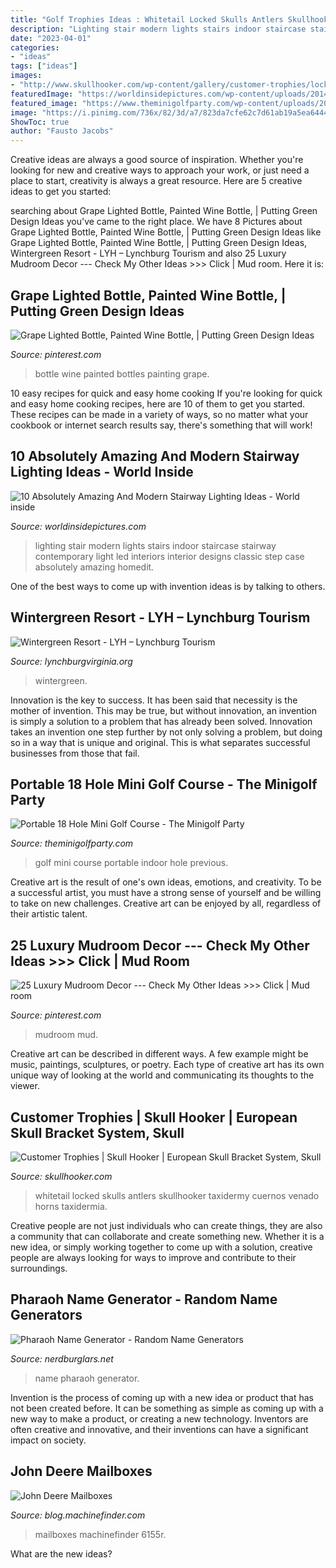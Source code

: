 ```yaml
---
title: "Golf Trophies Ideas : Whitetail Locked Skulls Antlers Skullhooker Taxidermy Cuernos Venado Horns Taxidermia"
description: "Lighting stair modern lights stairs indoor staircase stairway contemporary light led interiors interior designs classic step case absolutely amazing homedit"
date: "2023-04-01"
categories:
- "ideas"
tags: ["ideas"]
images:
- "http://www.skullhooker.com/wp-content/gallery/customer-trophies/locked-up.jpeg"
featuredImage: "https://worldinsidepictures.com/wp-content/uploads/2014/09/64.jpg"
featured_image: "https://www.theminigolfparty.com/wp-content/uploads/2019/02/28576951_10215663457763107_3955795106323017686_n.jpg"
image: "https://i.pinimg.com/736x/82/3d/a7/823da7cfe62c7d61ab19a5ea6444f327.jpg"
ShowToc: true
author: "Fausto Jacobs"
---
```



Creative ideas are always a good source of inspiration. Whether you're looking for new and creative ways to approach your work, or just need a place to start, creativity is always a great resource. Here are 5 creative ideas to get you started: 

	

		
searching about Grape Lighted Bottle, Painted Wine Bottle, | Putting Green Design Ideas you've came to the right place. We have 8 Pictures about Grape Lighted Bottle, Painted Wine Bottle, | Putting Green Design Ideas like Grape Lighted Bottle, Painted Wine Bottle, | Putting Green Design Ideas, Wintergreen Resort - LYH – Lynchburg Tourism and also 25 Luxury Mudroom Decor --- Check My Other Ideas &gt;&gt;&gt; Click | Mud room. Here it is:
		
    
## Grape Lighted Bottle, Painted Wine Bottle, | Putting Green Design Ideas

<img loading=lazy src="https://i.pinimg.com/736x/82/3d/a7/823da7cfe62c7d61ab19a5ea6444f327.jpg" onerror="this.onerror=null;this.src='https://tse1.mm.bing.net/th?id=OIP.z6Ty5oLMY6hcztekTIgwSAHaKY&amp;pid=15.1';" alt="Grape Lighted Bottle, Painted Wine Bottle, | Putting Green Design Ideas">

_Source: pinterest.com_

>bottle wine painted bottles painting grape. 

	

10 easy recipes for quick and easy home cooking
If you're looking for quick and easy home cooking recipes, here are 10 of them to get you started. These recipes can be made in a variety of ways, so no matter what your cookbook or internet search results say, there's something that will work!

    
## 10 Absolutely Amazing And Modern Stairway Lighting Ideas - World Inside

<img loading=lazy src="https://worldinsidepictures.com/wp-content/uploads/2014/09/64.jpg" onerror="this.onerror=null;this.src='https://tse3.mm.bing.net/th?id=OIP.RRIvqc5igGen8nj646-T6gHaKQ&amp;pid=15.1';" alt="10 Absolutely Amazing And Modern Stairway Lighting Ideas - World inside">

_Source: worldinsidepictures.com_

>lighting stair modern lights stairs indoor staircase stairway contemporary light led interiors interior designs classic step case absolutely amazing homedit. 

	

One of the best ways to come up with invention ideas is by talking to others.

    
## Wintergreen Resort - LYH – Lynchburg Tourism

<img loading=lazy src="https://www.lynchburgvirginia.org/wp-content/uploads/2019/12/51156304_10156014134977031_4769602675887046656_o.jpg)" onerror="this.onerror=null;this.src='https://tse1.mm.bing.net/th?id=OIP.K7xC-VoyUlN6xbCo7-Hz9gHaFj&amp;pid=15.1';" alt="Wintergreen Resort - LYH – Lynchburg Tourism">

_Source: lynchburgvirginia.org_

>wintergreen. 

	

Innovation is the key to success. It has been said that necessity is the mother of invention. This may be true, but without innovation, an invention is simply a solution to a problem that has already been solved. Innovation takes an invention one step further by not only solving a problem, but doing so in a way that is unique and original. This is what separates successful businesses from those that fail.

    
## Portable 18 Hole Mini Golf Course - The Minigolf Party

<img loading=lazy src="https://www.theminigolfparty.com/wp-content/uploads/2019/02/28576951_10215663457763107_3955795106323017686_n.jpg" onerror="this.onerror=null;this.src='https://tse3.mm.bing.net/th?id=OIP._F5MNST3sjkZj3XKiR0Y2AHaJ4&amp;pid=15.1';" alt="Portable 18 Hole Mini Golf Course - The Minigolf Party">

_Source: theminigolfparty.com_

>golf mini course portable indoor hole previous. 

	

Creative art is the result of one's own ideas, emotions, and creativity. To be a successful artist, you must have a strong sense of yourself and be willing to take on new challenges. Creative art can be enjoyed by all, regardless of their artistic talent.

    
## 25 Luxury Mudroom Decor --- Check My Other Ideas &gt;&gt;&gt; Click | Mud Room

<img loading=lazy src="https://i.pinimg.com/736x/84/99/d5/8499d5c9dd40dc13d24ab85e6720009f--mudrooms-with-laundry-laundry-rooms.jpg" onerror="this.onerror=null;this.src='https://tse4.mm.bing.net/th?id=OIP.L9dWeLzvgFBgHUmkPqtZ1QHaLG&amp;pid=15.1';" alt="25 Luxury Mudroom Decor --- Check My Other Ideas &gt;&gt;&gt; Click | Mud room">

_Source: pinterest.com_

>mudroom mud. 

	

Creative art can be described in different ways. A few example might be music, paintings, sculptures, or poetry. Each type of creative art has its own unique way of looking at the world and communicating its thoughts to the viewer.

    
## Customer Trophies | Skull Hooker | European Skull Bracket System, Skull

<img loading=lazy src="http://www.skullhooker.com/wp-content/gallery/customer-trophies/locked-up.jpeg" onerror="this.onerror=null;this.src='https://tse2.mm.bing.net/th?id=OIP.frtkZv4eEVrUgg4NmUKvyQAAAA&amp;pid=15.1';" alt="Customer Trophies | Skull Hooker | European Skull Bracket System, Skull">

_Source: skullhooker.com_

>whitetail locked skulls antlers skullhooker taxidermy cuernos venado horns taxidermia. 

	

Creative people are not just individuals who can create things, they are also a community that can collaborate and create something new. Whether it is a new idea, or simply working together to come up with a solution, creative people are always looking for ways to improve and contribute to their surroundings.

    
## Pharaoh Name Generator - Random Name Generators

<img loading=lazy src="https://img.nerdburglars.net/wp-content/uploads/2020/05/tutankhamen-2336122_1920-1.jpg" onerror="this.onerror=null;this.src='https://tse4.mm.bing.net/th?id=OIP.3ZpfUJT22IK50Bq4G0BttwHaEU&amp;pid=15.1';" alt="Pharaoh Name Generator - Random Name Generators">

_Source: nerdburglars.net_

>name pharaoh generator. 

	

Invention is the process of coming up with a new idea or product that has not been created before. It can be something as simple as coming up with a new way to make a product, or creating a new technology. Inventors are often creative and innovative, and their inventions can have a significant impact on society.

    
## John Deere Mailboxes

<img loading=lazy src="https://blog.machinefinder.com/wp-content/uploads/2010/07/3456081072_6eb3b0b298_b.jpg" onerror="this.onerror=null;this.src='https://tse3.mm.bing.net/th?id=OIP.utHpf6zpEn-LlGs5IAexIAHaF_&amp;pid=15.1';" alt="John Deere Mailboxes">

_Source: blog.machinefinder.com_

>mailboxes machinefinder 6155r. 

	

What are the new ideas?
 

